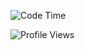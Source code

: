 <!--START_SECTION:waka-->
![Code Time](http://img.shields.io/badge/Code%20Time-2%2C394%20hrs%2039%20mins-blue)

![Profile Views](http://img.shields.io/badge/Profile%20Views-5-blue)


<!--END_SECTION:waka-->
